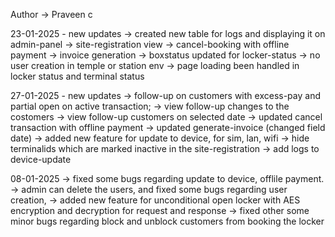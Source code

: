 Author -> Praveen c

23-01-2025 - new updates
-> created new table for logs and displaying it on admin-panel
-> site-registration view
-> cancel-booking with offline payment
-> invoice generation
-> boxstatus updated for locker-status
-> no user creation in temple or station env
-> page loading been handled in locker status and terminal status


27-01-2025 - new updates
-> follow-up on customers with excess-pay and partial open on active transaction;
-> view follow-up changes to the costomers
-> view follow-up customers on selected date
-> updated cancel transaction with offline payment
-> updated generate-invoice (changed field date)
-> added new feature for update to device, for sim, lan, wifi
-> hide terminalids which are marked inactive in the site-registration
-> add logs to device-update


08-01-2025
-> fixed some bugs regarding update to device, offlile payment.
-> admin can delete the users, and fixed some bugs regarding user creation,
-> added new feature for unconditional open locker with AES encryption and decryption for request and response
-> fixed other some minor bugs regarding block and unblock customers from booking the locker
